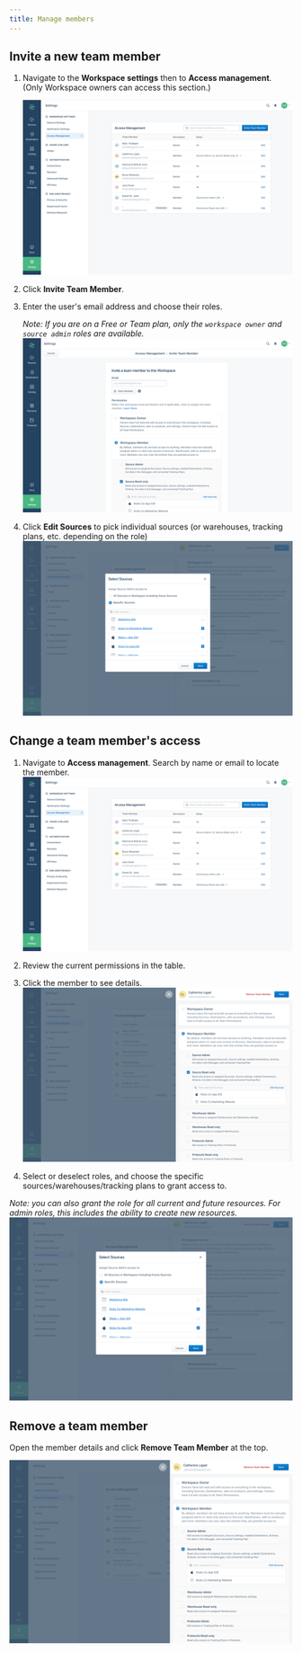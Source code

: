 ```yaml
---
title: Manage members
---
```



## Invite a new team member

1. Navigate to the **Workspace settings** then to **Access management**. (Only Workspace owners can access this section.)

   ![](images/access-mngt-table.png)
2. Click **Invite Team Member**.
3. Enter the user's email address and choose their roles.

   _Note: If you are on a Free or Team plan, only the `workspace owner` and `source admin` roles are available._
   ![](images/invite-user.png)

4. Click **Edit Sources** to pick individual sources (or warehouses, tracking plans, etc. depending on the role)
   ![](images/source-chooser.png)


## Change a team member's access

1. Navigate to **Access management**. Search by name or email to locate the member.
   ![](images/access-mngt-table.png)

2. Review the current permissions in the table.
3. Click the member to see details.
   ![](images/access-sidesheet.png)

4. Select or deselect roles, and choose the specific sources/warehouses/tracking plans to grant access to.

  _Note: you can also grant the role for all current and future resources. For admin roles, this includes the ability to create new resources._
  ![](images/source-chooser.png)


## Remove a team member

Open the member details and click **Remove Team Member** at the top.

![](images/access-sidesheet.png)
